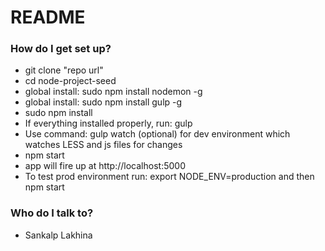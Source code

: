 # README #

### How do I get set up? ###

* git clone "repo url"
* cd node-project-seed
* global install: sudo npm install nodemon -g
* global install: sudo npm install gulp -g
* sudo npm install
* If everything installed properly, run: gulp
* Use command: gulp watch (optional) for dev environment which watches LESS and js files for changes
* npm start
* app will fire up at http://localhost:5000
* To test prod environment run: export NODE_ENV=production and then npm start

### Who do I talk to? ###

* Sankalp Lakhina
